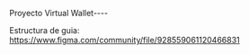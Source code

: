 Proyecto Virtual Wallet----

Estructura de guia:
https://www.figma.com/community/file/928559061120466831
